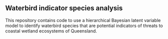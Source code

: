 ## Waterbird indicator species analysis

This repository contains code to use a hierarchical Bayesian latent variable model to identify waterbird species that are potential indicators of threats to coastal wetland ecosystems of Queensland.
